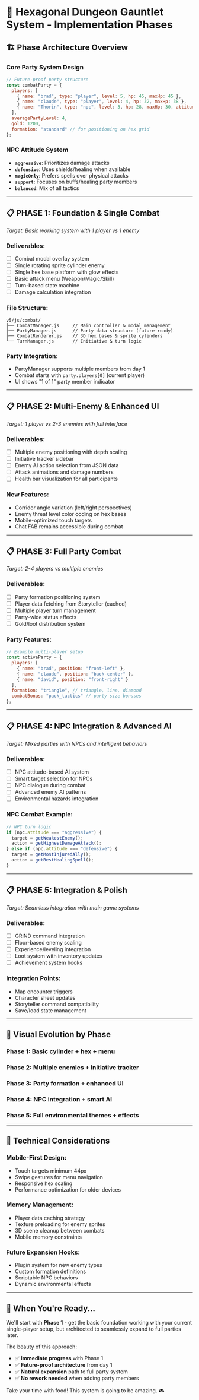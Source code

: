 # 🎯 Hexagonal Dungeon Gauntlet System - Implementation Phases

## 🏗️ **Phase Architecture Overview**

### **Core Party System Design**
```javascript
// Future-proof party structure
const combatParty = {
  players: [
    { name: "brad", type: "player", level: 5, hp: 45, maxHp: 45 },
    { name: "claude", type: "player", level: 4, hp: 32, maxHp: 38 },
    { name: "Thorin", type: "npc", level: 3, hp: 28, maxHp: 30, attitude: "aggressive" }
  ],
  averagePartyLevel: 4,
  gold: 1200,
  formation: "standard" // for positioning on hex grid
};
```

### **NPC Attitude System**
- **`aggressive`**: Prioritizes damage attacks
- **`defensive`**: Uses shields/healing when available  
- **`magicOnly`**: Prefers spells over physical attacks
- **`support`**: Focuses on buffs/healing party members
- **`balanced`**: Mix of all tactics

---

## 📋 **PHASE 1: Foundation & Single Combat**
*Target: Basic working system with 1 player vs 1 enemy*

### **Deliverables:**
- [ ] Combat modal overlay system
- [ ] Single rotating sprite cylinder enemy
- [ ] Single hex base platform with glow effects
- [ ] Basic attack menu (Weapon/Magic/Skill)
- [ ] Turn-based state machine
- [ ] Damage calculation integration

### **File Structure:**
```
v5/js/combat/
├── CombatManager.js     // Main controller & modal management
├── PartyManager.js      // Party data structure (future-ready)
├── CombatRenderer.js    // 3D hex bases & sprite cylinders
└── TurnManager.js       // Initiative & turn logic
```

### **Party Integration:**
- PartyManager supports multiple members from day 1
- Combat starts with `party.players[0]` (current player)
- UI shows "1 of 1" party member indicator

---

## 📋 **PHASE 2: Multi-Enemy & Enhanced UI**
*Target: 1 player vs 2-3 enemies with full interface*

### **Deliverables:**
- [ ] Multiple enemy positioning with depth scaling
- [ ] Initiative tracker sidebar
- [ ] Enemy AI action selection from JSON data
- [ ] Attack animations and damage numbers
- [ ] Health bar visualization for all participants

### **New Features:**
- Corridor angle variation (left/right perspectives)
- Enemy threat level color coding on hex bases
- Mobile-optimized touch targets
- Chat FAB remains accessible during combat

---

## 📋 **PHASE 3: Full Party Combat**
*Target: 2-4 players vs multiple enemies*

### **Deliverables:**
- [ ] Party formation positioning system
- [ ] Player data fetching from Storyteller (cached)
- [ ] Multiple player turn management
- [ ] Party-wide status effects
- [ ] Gold/loot distribution system

### **Party Features:**
```javascript
// Example multi-player setup
const activeParty = {
  players: [
    { name: "brad", position: "front-left" },
    { name: "claude", position: "back-center" },
    { name: "david", position: "front-right" }
  ],
  formation: "triangle", // triangle, line, diamond
  combatBonus: "pack_tactics" // party size bonuses
};
```

---

## 📋 **PHASE 4: NPC Integration & Advanced AI**
*Target: Mixed parties with NPCs and intelligent behaviors*

### **Deliverables:**
- [ ] NPC attitude-based AI system
- [ ] Smart target selection for NPCs
- [ ] NPC dialogue during combat
- [ ] Advanced enemy AI patterns
- [ ] Environmental hazards integration

### **NPC Combat Example:**
```javascript
// NPC turn logic
if (npc.attitude === "aggressive") {
  target = getWeakestEnemy();
  action = getHighestDamageAttack();
} else if (npc.attitude === "defensive") {
  target = getMostInjuredAlly();
  action = getBestHealingSpell();
}
```

---

## 📋 **PHASE 5: Integration & Polish**
*Target: Seamless integration with main game systems*

### **Deliverables:**
- [ ] GRIND command integration
- [ ] Floor-based enemy scaling
- [ ] Experience/leveling integration
- [ ] Loot system with inventory updates
- [ ] Achievement system hooks

### **Integration Points:**
- Map encounter triggers
- Character sheet updates
- Storyteller command compatibility
- Save/load state management

---

## 🎨 **Visual Evolution by Phase**

### **Phase 1:** Basic cylinder + hex + menu
### **Phase 2:** Multiple enemies + initiative tracker
### **Phase 3:** Party formation + enhanced UI
### **Phase 4:** NPC integration + smart AI
### **Phase 5:** Full environmental themes + effects

---

## 🔧 **Technical Considerations**

### **Mobile-First Design:**
- Touch targets minimum 44px
- Swipe gestures for menu navigation
- Responsive hex scaling
- Performance optimization for older devices

### **Memory Management:**
- Player data caching strategy
- Texture preloading for enemy sprites
- 3D scene cleanup between combats
- Mobile memory constraints

### **Future Expansion Hooks:**
- Plugin system for new enemy types
- Custom formation definitions
- Scriptable NPC behaviors
- Dynamic environmental effects

---

## 🚀 **When You're Ready...**

We'll start with **Phase 1** - get the basic foundation working with your current single-player setup, but architected to seamlessly expand to full parties later.

The beauty of this approach:
- ✅ **Immediate progress** with Phase 1
- ✅ **Future-proof architecture** from day 1  
- ✅ **Natural expansion** path to full party system
- ✅ **No rework needed** when adding party members

Take your time with food! This system is going to be amazing. 🎮
